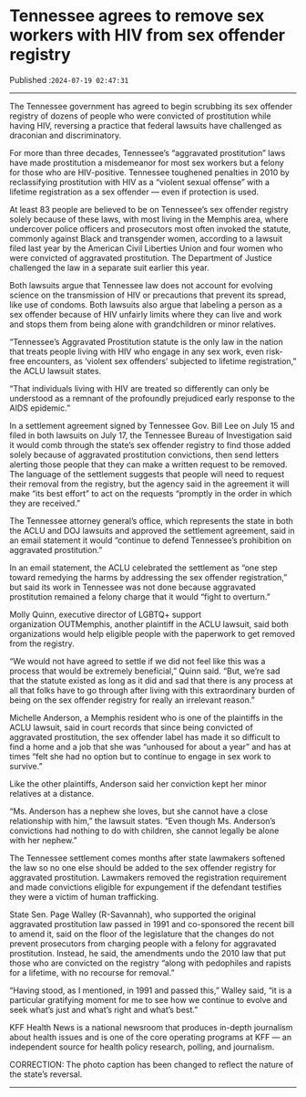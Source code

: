 # Tennessee agrees to remove sex workers with HIV from sex offender registry

Published :`2024-07-19 02:47:31`

---

The Tennessee government has agreed to begin scrubbing its sex offender registry of dozens of people who were convicted of prostitution while having HIV, reversing a practice that federal lawsuits have challenged as draconian and discriminatory.

For more than three decades, Tennessee’s “aggravated prostitution” laws have made prostitution a misdemeanor for most sex workers but a felony for those who are HIV-positive. Tennessee toughened penalties in 2010 by reclassifying prostitution with HIV as a “violent sexual offense” with a lifetime registration as a sex offender — even if protection is used.

At least 83 people are believed to be on Tennessee’s sex offender registry solely because of these laws, with most living in the Memphis area, where undercover police officers and prosecutors most often invoked the statute, commonly against Black and transgender women, according to a lawsuit filed last year by the American Civil Liberties Union and four women who were convicted of aggravated prostitution. The Department of Justice challenged the law in a separate suit earlier this year.

Both lawsuits argue that Tennessee law does not account for evolving science on the transmission of HIV or precautions that prevent its spread, like use of condoms. Both lawsuits also argue that labeling a person as a sex offender because of HIV unfairly limits where they can live and work and stops them from being alone with grandchildren or minor relatives.

“Tennessee’s Aggravated Prostitution statute is the only law in the nation that treats people living with HIV who engage in any sex work, even risk-free encounters, as ‘violent sex offenders’ subjected to lifetime registration,” the ACLU lawsuit states.

“That individuals living with HIV are treated so differently can only be understood as a remnant of the profoundly prejudiced early response to the AIDS epidemic.”

In a settlement agreement signed by Tennessee Gov. Bill Lee on July 15 and filed in both lawsuits on July 17, the Tennessee Bureau of Investigation said it would comb through the state’s sex offender registry to find those added solely because of aggravated prostitution convictions, then send letters alerting those people that they can make a written request to be removed. The language of the settlement suggests that people will need to request their removal from the registry, but the agency said in the agreement it will make “its best effort” to act on the requests “promptly in the order in which they are received.”

The Tennessee attorney general’s office, which represents the state in both the ACLU and DOJ lawsuits and approved the settlement agreement, said in an email statement it would “continue to defend Tennessee’s prohibition on aggravated prostitution.”

In an email statement, the ACLU celebrated the settlement as “one step toward remedying the harms by addressing the sex offender registration,” but said its work in Tennessee was not done because aggravated prostitution remained a felony charge that it would “fight to overturn.”

Molly Quinn, executive director of LGBTQ+ support organization OUTMemphis, another plaintiff in the ACLU lawsuit, said both organizations would help eligible people with the paperwork to get removed from the registry.

“We would not have agreed to settle if we did not feel like this was a process that would be extremely beneficial,” Quinn said. “But, we’re sad that the statute existed as long as it did and sad that there is any process at all that folks have to go through after living with this extraordinary burden of being on the sex offender registry for really an irrelevant reason.”

Michelle Anderson, a Memphis resident who is one of the plaintiffs in the ACLU lawsuit, said in court records that since being convicted of aggravated prostitution, the sex offender label has made it so difficult to find a home and a job that she was “unhoused for about a year” and has at times “felt she had no option but to continue to engage in sex work to survive.”

Like the other plaintiffs, Anderson said her conviction kept her minor relatives at a distance.

“Ms. Anderson has a nephew she loves, but she cannot have a close relationship with him,” the lawsuit states. “Even though Ms. Anderson’s convictions had nothing to do with children, she cannot legally be alone with her nephew.”

The Tennessee settlement comes months after state lawmakers softened the law so no one else should be added to the sex offender registry for aggravated prostitution. Lawmakers removed the registration requirement and made convictions eligible for expungement if the defendant testifies they were a victim of human trafficking.

State Sen. Page Walley (R-Savannah), who supported the original aggravated prostitution law passed in 1991 and co-sponsored the recent bill to amend it, said on the floor of the legislature that the changes do not prevent prosecutors from charging people with a felony for aggravated prostitution. Instead, he said, the amendments undo the 2010 law that put those who are convicted on the registry “along with pedophiles and rapists for a lifetime, with no recourse for removal.”

“Having stood, as I mentioned, in 1991 and passed this,” Walley said, “it is a particular gratifying moment for me to see how we continue to evolve and seek what’s just and what’s right and what’s best.”

KFF Health News is a national newsroom that produces in-depth journalism about health issues and is one of the core operating programs at KFF — an independent source for health policy research, polling, and journalism.

CORRECTION: The photo caption has been changed to reflect the nature of the state’s reversal.

---

